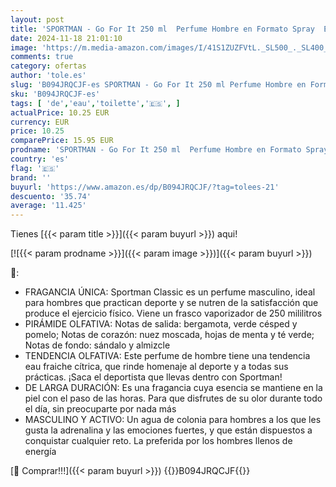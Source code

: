 ```yaml
---
layout: post
title: 'SPORTMAN - Go For It 250 ml  Perfume Hombre en Formato Spray  Eau de Toilette Masculina  Deportiva y Cítrica de Larga Duración'
date: 2024-11-18 21:01:10
image: 'https://m.media-amazon.com/images/I/41S1ZUZFVtL._SL500_._SL400_.jpg'
comments: true
category: ofertas
author: 'tole.es'
slug: 'B094JRQCJF-es SPORTMAN - Go For It 250 ml Perfume Hombre en Formato...'
sku: 'B094JRQCJF-es'
tags: [ 'de','eau','toilette','🇪🇸', ]
actualPrice: 10.25 EUR
currency: EUR
price: 10.25
comparePrice: 15.95 EUR
prodname: 'SPORTMAN - Go For It 250 ml  Perfume Hombre en Formato Spray  Eau de Toilette Masculina  Deportiva y Cítrica de Larga Duración'
country: 'es'
flag: '🇪🇸'
brand: ''
buyurl: 'https://www.amazon.es/dp/B094JRQCJF/?tag=tolees-21'
descuento: '35.74'
average: '11.425'
---
```


Tienes [{{< param title >}}]({{< param buyurl >}}) aqui!

[![{{< param prodname >}}]({{< param image >}})]({{< param buyurl >}})

🔎:

- FRAGANCIA ÚNICA: Sportman Classic es un perfume masculino, ideal para hombres que practican deporte y se nutren de la satisfacción que produce el ejercicio físico. Viene un frasco vaporizador de 250 mililitros
- PIRÁMIDE OLFATIVA: Notas de salida: bergamota, verde césped y pomelo; Notas de corazón: nuez moscada, hojas de menta y té verde; Notas de fondo: sándalo y almizcle
- TENDENCIA OLFATIVA: Este perfume de hombre tiene una tendencia eau fraiche cítrica, que rinde homenaje al deporte y a todas sus prácticas. ¡Saca el deportista que llevas dentro con Sportman!
- DE LARGA DURACIÓN: Es una fragancia cuya esencia se mantiene en la piel con el paso de las horas. Para que disfrutes de su olor durante todo el día, sin preocuparte por nada más
- MASCULINO Y ACTIVO: Un agua de colonia para hombres a los que les gusta la adrenalina y las emociones fuertes, y que están dispuestos a conquistar cualquier reto. La preferida por los hombres llenos de energía

[🛒 Comprar!!!]({{< param buyurl >}})
{{<world>}}B094JRQCJF{{</world>}}
